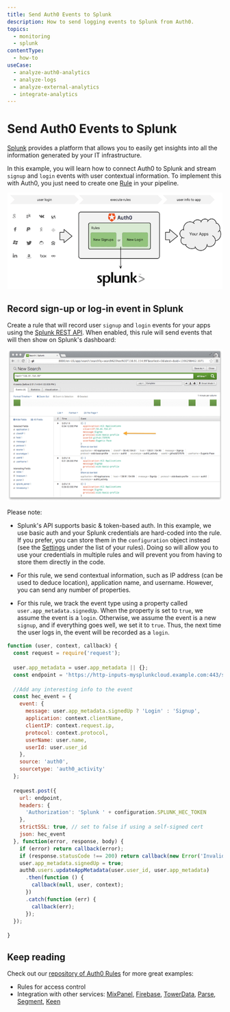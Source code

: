 ```yaml
---
title: Send Auth0 Events to Splunk
description: How to send logging events to Splunk from Auth0.
topics:
  - monitoring
  - splunk
contentType:
  - how-to
useCase:
  - analyze-auth0-analytics
  - analyze-logs
  - analyze-external-analytics
  - integrate-analytics
---
```

# Send Auth0 Events to Splunk

[Splunk](http://splunk.com) provides a platform that allows you to easily get insights into all the information generated by your IT infrastructure.

In this example, you will learn how to connect Auth0 to Splunk and stream `signup` and `login` events with user contextual information. To implement this with Auth0, you just need to create one [Rule](/rule) in your pipeline.

![](/media/articles/tutorials/splunk-dataflow.png)

## Record sign-up or log-in event in Splunk

Create a rule that will record user `signup` and `login` events for your apps using the [Splunk REST API](http://dev.splunk.com/view/rest-api-overview/SP-CAAADP8). When enabled, this rule will send events that will then show on Splunk's dashboard:

![](/media/articles/scenarios/splunk/splunk-dashbaord.png)


Please note:

* Splunk's API supports basic & token-based auth. In this example, we use basic auth and your Splunk credentials are hard-coded into the rule. If you prefer, you can store them in the `configuration` object instead (see the [Settings](${manage_url}/#/rules) under the list of your rules). Doing so will allow you to use your credentials in multiple rules and will prevent you from having to store them directly in the code.

* For this rule, we send contextual information, such as IP address (can be used to deduce location), application name, and username. However, you can send any number of properties.

* For this rule, we track the event type using a property called `user.app_metadata.signedUp`. When the property is set to `true`, we assume the event is a `login`. Otherwise, we assume the event is a new `signup`, and if everything goes well, we set it to `true`. Thus, the next time the user logs in, the event will be recorded as a `login`.


```js
function (user, context, callback) {
  const request = require('request');

  user.app_metadata = user.app_metadata || {};
  const endpoint = 'https://http-inputs-mysplunkcloud.example.com:443/services/collector'; // replace with your Splunk HEC endpoint;

  //Add any interesting info to the event
  const hec_event = {
    event: {
      message: user.app_metadata.signedUp ? 'Login' : 'Signup',
      application: context.clientName,
      clientIP: context.request.ip,
      protocol: context.protocol,
      userName: user.name,
      userId: user.user_id
    },
    source: 'auth0',
    sourcetype: 'auth0_activity'
  };

  request.post({
    url: endpoint,
    headers: {
      'Authorization': 'Splunk ' + configuration.SPLUNK_HEC_TOKEN
    },
    strictSSL: true, // set to false if using a self-signed cert
    json: hec_event
  }, function(error, response, body) {
    if (error) return callback(error);
    if (response.statusCode !== 200) return callback(new Error('Invalid operation'));
    user.app_metadata.signedUp = true;
    auth0.users.updateAppMetadata(user.user_id, user.app_metadata)
      .then(function () {
        callback(null, user, context);
      })
      .catch(function (err) {
        callback(err);
      });
  });

}
```

## Keep reading

Check out our [repository of Auth0 Rules](https://github.com/auth0/rules) for more great examples:

* Rules for access control
* Integration with other services: [MixPanel](http://mixpanel.com), [Firebase](http://firebase.com), [TowerData](https://www.towerdata.com/email-intelligence/email-enhancement), [Parse](http://parse.com), [Segment](https://segment.com/), [Keen](https://keen.io/)
